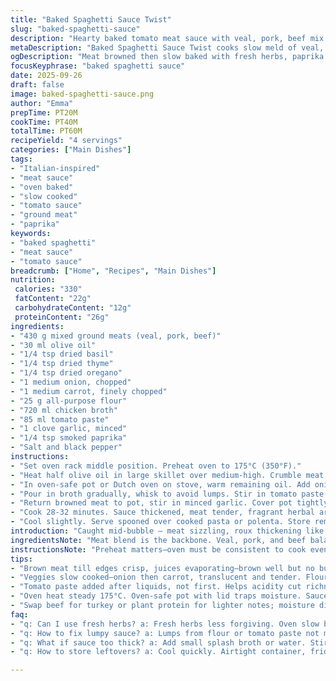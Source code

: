 ```yaml
---
title: "Baked Spaghetti Sauce Twist"
slug: "baked-spaghetti-sauce"
description: "Hearty baked tomato meat sauce with veal, pork, beef mix. Slow meld of carrot and onion softened in olive oil, roux-born, then richened with chicken broth and tomato paste. Garlic, basil, thyme, oregano for fragrant lift. Oven finish deepens flavors, thickens sauce. Keeps 3 days refrigerated. No dairy, nuts, eggs. Swap beef for turkey or plant protein for lighter notes. Extra paprika adds subtle smoky warmth. Perfect over pasta or polenta."
metaDescription: "Baked Spaghetti Sauce Twist cooks slow meld of veal, pork, beef with carrot, onion, herbs, paprika. Oven finish thickens sauce. Keeps 3 days refrigerated."
ogDescription: "Meat browned then slow baked with fresh herbs, paprika for smoky depth. Thick, rich sauce clings well. Swap meats, adjust broth for easy tweaks."
focusKeyphrase: "baked spaghetti sauce"
date: 2025-09-26
draft: false
image: baked-spaghetti-sauce.png
author: "Emma"
prepTime: PT20M
cookTime: PT40M
totalTime: PT60M
recipeYield: "4 servings"
categories: ["Main Dishes"]
tags:
- "Italian-inspired"
- "meat sauce"
- "oven baked"
- "slow cooked"
- "tomato sauce"
- "ground meat"
- "paprika"
keywords:
- "baked spaghetti"
- "meat sauce"
- "tomato sauce"
breadcrumb: ["Home", "Recipes", "Main Dishes"]
nutrition: 
 calories: "330"
 fatContent: "22g"
 carbohydrateContent: "12g"
 proteinContent: "26g"
ingredients:
- "430 g mixed ground meats (veal, pork, beef)"
- "30 ml olive oil"
- "1/4 tsp dried basil"
- "1/4 tsp dried thyme"
- "1/4 tsp dried oregano"
- "1 medium onion, chopped"
- "1 medium carrot, finely chopped"
- "25 g all-purpose flour"
- "720 ml chicken broth"
- "85 ml tomato paste"
- "1 clove garlic, minced"
- "1/4 tsp smoked paprika"
- "Salt and black pepper"
instructions:
- "Set oven rack middle position. Preheat oven to 175°C (350°F)."
- "Heat half olive oil in large skillet over medium-high. Crumble meat in, season with salt, pepper, herbs. Brown till color deepens and juices evaporate, about 7-10 minutes. Drain excess fat."
- "In oven-safe pot or Dutch oven on stove, warm remaining oil. Add onion and carrot, cook slowly over medium heat until soft, translucent – think 6-8 minutes. Sprinkle flour, stir constantly for 2 minutes to form roux; no clumps, smell faintly nutty."
- "Pour in broth gradually, whisk to avoid lumps. Stir in tomato paste and smoked paprika. Bring to gentle boil, bubbling thick sauce forming."
- "Return browned meat to pot, stir in minced garlic. Cover pot tightly. Transfer to oven."
- "Cook 28-32 minutes. Sauce thickened, meat tender, fragrant herbal aromas mingling. Check color; sauce should cling to spoon. Remove from oven, adjust salt and pepper to taste."
- "Cool slightly. Serve spooned over cooked pasta or polenta. Store remainder covered in 1-litre container in fridge up to 3 days."
introduction: "Caught mid-bubble – meat sizzling, roux thickening like glue to pot sides. The way onion softens, carrot tenderizes through slow coaxing. The scent that hits you, hits deep; dried herbs waking up from the cold jar, garlic chopping into the mix, too vital here not to mention. Long oven time, 30 minutes isn’t random. Allows meat to rest in its own juices, flavor concentrations building quietly. I’ve learned tossing in paprika last minute pulls out that smoky depth—not too much, just a whisper. The courage to skip dairy or eggs, keeps sauce lean and friendly. Watch the sauce cling to the spoon, that’s been my best timer. A recipe that’s less process, more sensory dance."
ingredientsNote: "Meat blend is the backbone. Veal, pork, and beef balance fat and flavor—you can swap beef for turkey for lighter profile. Watch those labels if swapping; moisture differs. Olive oil separates cooking steps—half for meat browning, half for softening veggies. Flour dusting isn’t just for thickening but makes the sauce silkier, avoid clumps by stirring constantly. Chicken broth adds subtle complexity, vegetable broth works for veggie fans. Tomato paste is concentrated flavor, and smoked paprika swaps from original garlic punch, amplifies warmth without overwhelming. Herbs—always dry for this slow bake, herbs rehydrate better in heat. Salt and pepper last, tweak based on broth saltiness and your palate."
instructionsNote: "Preheat matters—oven must be consistent to cook evenly. Browning meat first stops it turning grey and flavorless, don’t stir too often; let edges caramelize. After browning, remove excess fat if there’s too much; greasy sauce kills texture. Vegetables soften before flour for roux foundation—a rushed roux tastes raw. Whisking broth in gradually prevents lumps. Tomato paste folded in for acidity that cuts richness. Garlic added late to preserve vibrancy; burnt garlic equals bitterness. Oven cook is patience payoff, steady heat melds everything harmoniously. Don’t rush; peek once near end, check thickness visually—if too thick, add a splash more broth. Cool slightly before serving to let flavors settle. Handy tip: save half for freezer; freezes beautifully. Always taste final sauce, salt is king of balance."
tips:
- "Brown meat till edges crisp, juices evaporating—brown well but no burnt bits. Avoid stirring constantly; let caramel spots form. Excess fat drains or sauce feels greasy. Half oil used here—one batch for meat, rest for veggies; keeps flavors distinct, controls texture."
- "Veggies slow cooked—onion then carrot, translucent and tender. Flour dusted in slowly, stir constantly. Raw flour taste kills sauce silkiness. Roux forms base, watch no lumps form while whisking in broth gradually. Low heat for patience; rushed roux smells floury, gritty."
- "Tomato paste added after liquids, not first. Helps acidity cut richness. Smoked paprika last minute pulls aroma forward without bitterness. Garlic minced, folded in late to avoid burnt sharpness, keeps aroma fresh. Herbs always dried here; slow oven rehydrates well, fresh herbs risk losing punch or becoming bitter."
- "Oven heat steady 175°C. Oven-safe pot with lid traps moisture. Sauce thickens, meat rests in juices—don’t rush or open lid early. Check thickness visually; sauce clings to spoon, not runny. Add broth splash if drying out, texture off. Oven timer flexible, 28-32 min range for texture control."
- "Swap beef for turkey or plant protein for lighter notes; moisture differs so watch cooking times, maybe add broth if drier. Broth type switches impact subtle flavor—chicken broth richer, vegetable broth lighter. Salt last always; broth salt varies. Always taste close to end."
faq:
- "q: Can I use fresh herbs? a: Fresh herbs less forgiving. Oven slow bake risks bitterness or loss of aroma. Use dried for slow meld; fresh add near end if flavor sharp needed. Depends on herb but dried safer here."
- "q: How to fix lumpy sauce? a: Lumps from flour or tomato paste not mixed well. Whisk broth gradually, stir constant when flour added. If lumps appear, blend with immersion blender or sieve sauce. Prevention better though—slow whisking matters."
- "q: What if sauce too thick? a: Add small splash broth or water. Stir, check thickness again. Thick sauce clings, but too thick feels pastey or dry. Oven dryness happens if lid loose or long cook. Cover well, peek near end only once."
- "q: How to store leftovers? a: Cool quickly. Airtight container, fridge up to 3 days. Freeze if longer; plastic containers or freezer bags. Thaw in fridge overnight or low heat. Reheat gently, stir often to avoid burning bottom. Sauce thickens in fridge; thin with broth when reheating."

---
```

